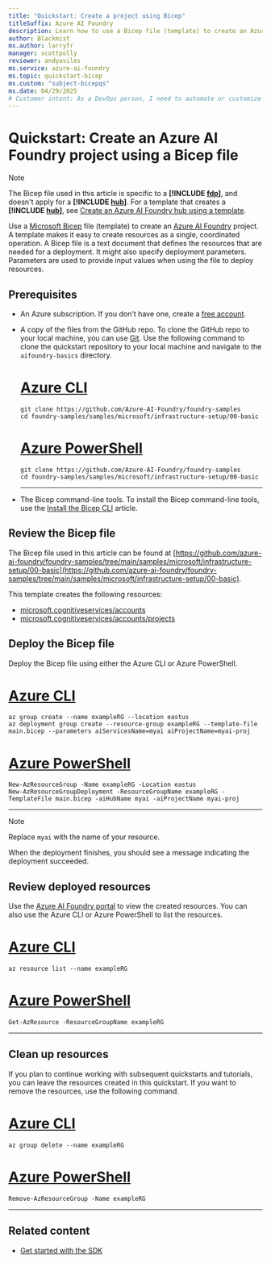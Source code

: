 ```yaml
---
title: "Quickstart: Create a project using Bicep"
titleSuffix: Azure AI Foundry
description: Learn how to use a Bicep file (template) to create an Azure AI Foundry project in your Azure subscription.
author: Blackmist
ms.author: larryfr
manager: scottpolly
reviewer: andyaviles
ms.service: azure-ai-foundry
ms.topic: quickstart-bicep
ms.custom: "subject-bicepqs"
ms.date: 04/29/2025
# Customer intent: As a DevOps person, I need to automate or customize the creation of a hub by using templates.
---
```


# Quickstart: Create an Azure AI Foundry project using a Bicep file

> [!NOTE]
> The Bicep file used in this article is specific to a **[!INCLUDE [fdp](../includes/fdp-project-name.md)]**, and doesn't apply for a **[!INCLUDE [hub](../includes/hub-project-name.md)]**. For a template that creates a **[!INCLUDE [hub](../includes/hub-project-name.md)]**, see [Create an Azure AI Foundry hub using a template](create-azure-ai-hub-template.md).

Use a [Microsoft Bicep](/azure/azure-resource-manager/bicep/overview) file (template) to create an [Azure AI Foundry](https://ai.azure.com/?cid=learnDocs) project. A template makes it easy to create resources as a single, coordinated operation. A Bicep file is a text document that defines the resources that are needed for a deployment. It might also specify deployment parameters. Parameters are used to provide input values when using the file to deploy resources.

## Prerequisites

- An Azure subscription. If you don't have one, create a [free account](https://azure.microsoft.com/free/).

- A copy of the files from the GitHub repo. To clone the GitHub repo to your local machine, you can use [Git](https://git-scm.com/). Use the following command to clone the quickstart repository to your local machine and navigate to the `aifoundry-basics` directory.

    # [Azure CLI](#tab/cli)

    ```azurecli
    git clone https://github.com/Azure-AI-Foundry/foundry-samples
    cd foundry-samples/samples/microsoft/infrastructure-setup/00-basic
    ```

    # [Azure PowerShell](#tab/powershell)

    ```azurepowershell
    git clone https://github.com/Azure-AI-Foundry/foundry-samples
    cd foundry-samples/samples/microsoft/infrastructure-setup/00-basic
    ```

    ---

- The Bicep command-line tools. To install the Bicep command-line tools, use the [Install the Bicep CLI](/azure/azure-resource-manager/bicep/install) article.

## Review the Bicep file

The Bicep file used in this article can be found at [https://github.com/azure-ai-foundry/foundry-samples/tree/main/samples/microsoft/infrastructure-setup/00-basic](https://github.com/azure-ai-foundry/foundry-samples/tree/main/samples/microsoft/infrastructure-setup/00-basic).

This template creates the following resources:

- [microsoft.cognitiveservices/accounts](/azure/templates/microsoft.cognitiveservices/accounts?pivots=deployment-language-bicep)
- [microsoft.cognitiveservices/accounts/projects](/azure/templates/microsoft.cognitiveservices/accounts/projects?pivots=deployment-language-bicep)


## Deploy the Bicep file

Deploy the Bicep file using either the Azure CLI or Azure PowerShell.

# [Azure CLI](#tab/cli)

```azurecli
az group create --name exampleRG --location eastus
az deployment group create --resource-group exampleRG --template-file main.bicep --parameters aiServicesName=myai aiProjectName=myai-proj 
```

# [Azure PowerShell](#tab/powershell)

```azurepowershell
New-AzResourceGroup -Name exampleRG -Location eastus
New-AzResourceGroupDeployment -ResourceGroupName exampleRG -TemplateFile main.bicep -aiHubName myai -aiProjectName myai-proj
```

---

> [!NOTE]
> Replace `myai` with the name of your resource.

When the deployment finishes, you should see a message indicating the deployment succeeded.

## Review deployed resources

Use the [Azure AI Foundry portal](https://ai.azure.com/?cid=learnDocs) to view the created resources. You can also use the Azure CLI or Azure PowerShell to list the resources.

# [Azure CLI](#tab/cli)

```azurecli
az resource list --name exampleRG
```

# [Azure PowerShell](#tab/powershell)

```azurepowershell
Get-AzResource -ResourceGroupName exampleRG
```

---

## Clean up resources

If you plan to continue working with subsequent quickstarts and tutorials, you can leave the resources created in this quickstart. If you want to remove the resources, use the following command.

# [Azure CLI](#tab/cli)

```azurecli
az group delete --name exampleRG
```

# [Azure PowerShell](#tab/powershell)

```azurepowershell
Remove-AzResourceGroup -Name exampleRG
```

---

## Related content

- [Get started with the SDK](../quickstarts//get-started-code.md?pivots=fdp-project)
